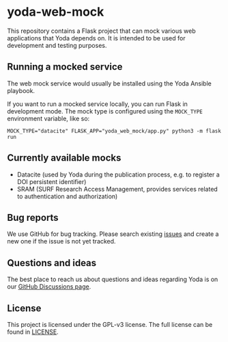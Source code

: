 # yoda-web-mock

This repository contains a Flask project that can mock various web applications
that Yoda depends on. It is intended to be used for development and testing
purposes.

## Running a mocked service

The web mock service would usually be installed using the Yoda Ansible playbook.

If you want to run a mocked service locally, you can run Flask in development mode.
The mock type is configured using the `MOCK_TYPE` environment variable, like so:

```
MOCK_TYPE="datacite" FLASK_APP="yoda_web_mock/app.py" python3 -m flask run
```

## Currently available mocks

* Datacite (used by Yoda during the publication process, e.g. to register a DOI persistent identifier)
* SRAM (SURF Research Access Management, provides services related to authentication and authorization)

## Bug reports
We use GitHub for bug tracking.
Please search existing [issues](https://github.com/UtrechtUniversity/yoda/issues) and create a new one if the issue is not yet tracked.

## Questions and ideas
The best place to reach us about questions and ideas regarding Yoda is on our [GitHub Discussions page](https://github.com/utrechtuniversity/yoda/discussions).

## License
This project is licensed under the GPL-v3 license.
The full license can be found in [LICENSE](LICENSE).
